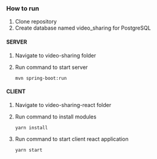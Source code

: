 ### How to run ###
1. Clone repository
2. Create database named video_sharing for PostgreSQL

#### SERVER ####
1. Navigate to video-sharing folder
2. Run command to start server

	```
	mvn spring-boot:run
	
	```

#### CLIENT ####
1. Navigate to video-sharing-react folder
2. Run command to install modules

	```
	yarn install
	```
3. Run command to start client react application

	```
	yarn start
	```
	
